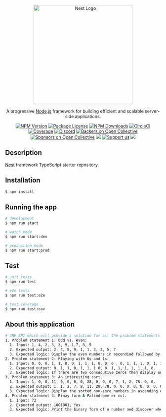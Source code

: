 <p align="center">
  <a href="http://nestjs.com/" target="blank"><img src="https://nestjs.com/img/logo_text.svg" width="320" alt="Nest Logo" /></a>
</p>

[circleci-image]: https://img.shields.io/circleci/build/github/nestjs/nest/master?token=abc123def456
[circleci-url]: https://circleci.com/gh/nestjs/nest

  <p align="center">A progressive <a href="http://nodejs.org" target="_blank">Node.js</a> framework for building efficient and scalable server-side applications.</p>
    <p align="center">
<a href="https://www.npmjs.com/~nestjscore" target="_blank"><img src="https://img.shields.io/npm/v/@nestjs/core.svg" alt="NPM Version" /></a>
<a href="https://www.npmjs.com/~nestjscore" target="_blank"><img src="https://img.shields.io/npm/l/@nestjs/core.svg" alt="Package License" /></a>
<a href="https://www.npmjs.com/~nestjscore" target="_blank"><img src="https://img.shields.io/npm/dm/@nestjs/common.svg" alt="NPM Downloads" /></a>
<a href="https://circleci.com/gh/nestjs/nest" target="_blank"><img src="https://img.shields.io/circleci/build/github/nestjs/nest/master" alt="CircleCI" /></a>
<a href="https://coveralls.io/github/nestjs/nest?branch=master" target="_blank"><img src="https://coveralls.io/repos/github/nestjs/nest/badge.svg?branch=master#9" alt="Coverage" /></a>
<a href="https://discord.gg/G7Qnnhy" target="_blank"><img src="https://img.shields.io/badge/discord-online-brightgreen.svg" alt="Discord"/></a>
<a href="https://opencollective.com/nest#backer" target="_blank"><img src="https://opencollective.com/nest/backers/badge.svg" alt="Backers on Open Collective" /></a>
<a href="https://opencollective.com/nest#sponsor" target="_blank"><img src="https://opencollective.com/nest/sponsors/badge.svg" alt="Sponsors on Open Collective" /></a>
  <a href="https://paypal.me/kamilmysliwiec" target="_blank"><img src="https://img.shields.io/badge/Donate-PayPal-ff3f59.svg"/></a>
    <a href="https://opencollective.com/nest#sponsor"  target="_blank"><img src="https://img.shields.io/badge/Support%20us-Open%20Collective-41B883.svg" alt="Support us"></a>
  <a href="https://twitter.com/nestframework" target="_blank"><img src="https://img.shields.io/twitter/follow/nestframework.svg?style=social&label=Follow"></a>
</p>
  <!--[![Backers on Open Collective](https://opencollective.com/nest/backers/badge.svg)](https://opencollective.com/nest#backer)
  [![Sponsors on Open Collective](https://opencollective.com/nest/sponsors/badge.svg)](https://opencollective.com/nest#sponsor)-->

## Description

[Nest](https://github.com/nestjs/nest) framework TypeScript starter repository.

## Installation

```bash
$ npm install
```

## Running the app

```bash
# development
$ npm run start

# watch mode
$ npm run start:dev

# production mode
$ npm run start:prod
```

## Test

```bash
# unit tests
$ npm run test

# e2e tests
$ npm run test:e2e

# test coverage
$ npm run test:cov
```

## About this application

```bash
# ONE API which will provide a solution for all the problem statements mentioned below.
1. Problem statement 1: Odd vs. even: 
  1. Input: 1, 4, 2, 3, 3, 9, 1,7, 8, 5 
  2. Expected output: 2, 4, 8, 9, 1, 1, 3, 3, 5, 7 
  3. Expected logic: Display the even numbers in ascendind followed by the odd numbers, displayed in ascending order. 
2. Problem statement 2: Playing with Os and 1s: 
  1. Input: 0, 0, 0, 1, 1, 0, 0, 1, 1, 1, 0, 0, 0 , 0, 1, 1, 1, 0, 1, 1, 1, 0, 0 
  2. Expected output: 0, 1, 1, 0, 1, 1, 1 0, 0, 1, 1, 1, 1, 1, 1, 0. 
  3. Expected logic: If there are two consecutive zeros then display only one zero, display all the zeros (after shrinking) followed by the ones 
3. Problem statement 3: An interesting sort. 
  1. Input: 1, 0, 0, 11, 9, 0, 0, 0, 28, 0, 0, 0, 7, 1, 2, 78, 0, 0. 
  2. Expected output: 1, 1, 2, 7, 9, 11, 28, 78, 0, 0, 0, 0, 0. 0, 0, 0, 0, 0. 
  3. Expected logic: Display the sorted non-zero numbers in ascending order followed by all the zeros. 
4. Problem statement 4: Binay form & Palindrome or not. 
  1. Input: 73 
  2. Expected output: 1001001, Yes 
  3. Expected logic: Print the binary form of a number and discover whether the binary number is a palindrome or not. 

```